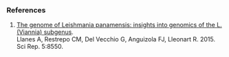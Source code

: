 ### References

1.  [The genome of Leishmania panamensis: insights into genomics of
    the L. (Viannia)
    subgenus](http://europepmc.org/abstract/MED/25707621).\
    Llanes A, Restrepo CM, Del Vecchio G, Anguizola FJ, Lleonart R.
    2015. Sci Rep. 5:8550.
